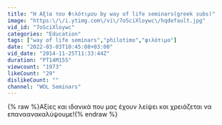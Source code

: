 ```yaml
---
title: "Η Αξία του Φιλότιμου by way of life seminars(greek subs)"
image: "https:\/\/i.ytimg.com\/vi\/7oSciXloywc\/hqdefault.jpg"
vid_id: "7oSciXloywc"
categories: "Education"
tags: ["way of life seminars","philotimo","φιλότιμο"]
date: "2022-03-03T10:45:08+03:00"
vid_date: "2014-11-25T11:33:44Z"
duration: "PT14M15S"
viewcount: "1973"
likeCount: "29"
dislikeCount: ""
channel: "WOL Seminars"
---
```

{% raw %}Αξίες και ιδανικά που μας έχουν λείψει και χρειάζεται να επαναανακαλύψουμε!{% endraw %}
